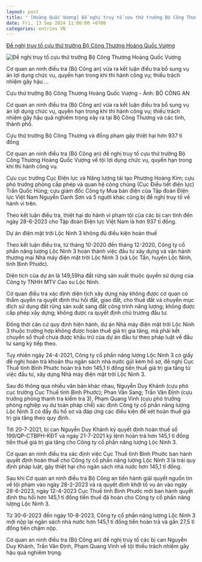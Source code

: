 ```yaml
---
layout: post
title: " [Hoàng Quốc Vượng] Đề nghị truy tố cựu thứ trưởng Bộ Công Thương Hoàng Quốc Vượng"
date: Fri, 13 Sep 2024 11:00:00 +0700
categories: entries VN
---
```

[Đề nghị truy tố cựu thứ trưởng Bộ Công Thương Hoàng Quốc Vượng](https://tuoitre.vn/de-nghi-truy-to-cuu-thu-truong-bo-cong-thuong-hoang-quoc-vuong-20240912152953865.htm)

![Đề nghị truy tố cựu thứ trưởng Bộ Công Thương Hoàng Quốc Vượng](https://cdn1.tuoitre.vn/thumb_w/1200/471584752817336320/2024/9/12/untitled-1-1726134335920368125698-9-0-574-1080-crop-17261343920861750738850.jpg)

Cơ quan an ninh điều tra (Bộ Công an) vừa ra kết luận điều tra bổ sung vụ án lợi dụng chức vụ, quyền hạn trong khi thi hành công vụ; thiếu trách nhiệm gây hậu ...

Cựu thứ trưởng Bộ Công Thương Hoàng Quốc Vượng - Ảnh: BỘ CÔNG AN

Cơ quan an ninh điều tra (Bộ Công an) vừa ra kết luận điều tra bổ sung vụ án lợi dụng chức vụ, quyền hạn trong khi thi hành công vụ; thiếu trách nhiệm gây hậu quả nghiêm trọng xảy ra tại Bộ Công Thương và các tỉnh, thành phố.

Cựu thứ trưởng Bộ Công Thương và đồng phạm gây thiệt hại hơn 937 tỉ đồng

Cơ quan an ninh điều tra (Bộ Công an) đề nghị truy tố cựu thứ trưởng Bộ Công Thương Hoàng Quốc Vượng về tội lợi dụng chức vụ, quyền hạn trong khi thi hành công vụ.

Cựu cục trưởng Cục Điện lực và Năng lượng tái tạo Phương Hoàng Kim; cựu phó trưởng phòng cấp phép và quan hệ công chúng (Cục Điều tiết điện lực) Trần Quốc Hùng; cựu giám đốc Công ty Mua bán điện của Tập đoàn Điện lực Việt Nam Nguyễn Danh Sơn và 5 người khác cũng bị đề nghị truy tố về hành vi trên.

Theo kết luận điều tra, thiệt hại do hành vi phạm tội của các bị can tính đến ngày 28-6-2023 cho Tập đoàn Điện lực Việt Nam là hơn 937 tỉ đồng.

Dự án điện mặt trời Lộc Ninh 3 không đủ điều kiện hoàn thuế

Theo kết luận điều tra, từ tháng 10-2020 đến tháng 12-2020, Công ty cổ phần năng lượng Lộc Ninh 3 hoàn thành việc đầu tư xây dựng và vận hành thương mại Nhà máy điện mặt trời Lộc Ninh 3 (xã Lộc Tấn, huyện Lộc Ninh, tỉnh Bình Phước).

Diện tích của dự án là 149,59ha đất rừng sản xuất thuộc quyền sử dụng của Công ty TNHH MTV Cao su Lộc Ninh.

Cơ quan điều tra xác định diện tích xây dựng này không được cơ quan có thẩm quyền ra quyết định thu hồi đất, giao đất, cho thuê đất và chuyển mục đích sử dụng đất rừng sản xuất sang đất công trình năng lượng; không được cấp phép xây dựng; không được ra quyết định chủ trương đầu tư.

Đồng thời căn cứ quy định hiện hành, dự án Nhà máy điện mặt trời Lộc Ninh 3 thuộc trường hợp không được hoàn thuế giá trị gia tăng, mà phải kết chuyển số thuế chưa được khấu trừ của dự án đầu tư theo pháp luật về đầu tư sang kỳ tiếp theo.

Tuy nhiên ngày 24-4-2021, Công ty cổ phần năng lượng Lộc Ninh 3 có giấy đề nghị hoàn trả khoản thu ngân sách nhà nước gửi kèm hồ sơ, đề nghị Cục Thuế tỉnh Bình Phước hoàn trả hơn 145,1 tỉ đồng tiền thuế giá trị gia tăng từ việc đầu tư, xây dựng Nhà máy điện mặt trời Lộc Ninh 3.

Sau đó thông qua nhiều văn bản khác nhau, Nguyễn Duy Khánh (cựu phó cục trưởng Cục Thuế tỉnh Bình Phước); Phan Văn Sang; Trần Văn Định (cựu trưởng phòng thanh tra kiểm tra 3), Phạm Quang Vinh (cựu phó trưởng phòng nghiệp vụ dự toán pháp chế) xác định Công ty cổ phần năng lượng Lộc Ninh 3 có đầy đủ hồ sơ và đáp ứng các điều kiện để xét hoàn thuế giá trị gia tăng theo quy định.

Tới 20-7-2021, bị can Nguyễn Duy Khánh ký quyết định hoàn thuế số 199/QP-CTBPH-KĐT và ngày 21-7-2021 ký lệnh hoàn trả hơn 145,1 tỉ đồng tiền thuế giá trị gia tăng cho Công ty cổ phần năng lượng Lộc Ninh 3.

Cơ quan an ninh điều tra xác định việc Cục Thuế tỉnh Bình Phước ban hành quyết định hoàn thuế cho Công ty cổ phần năng lượng Lộc Ninh 3 là trái quy định pháp luật, gây thiệt hại cho ngân sách nhà nước hơn 145,1 tỉ đồng.

Sau khi Cơ quan an ninh điều tra Bộ Công an tiến hành giải quyết nguồn tin về tội phạm vào ngày 28-2-2023 và ra quyết định khởi tố vụ án vào ngày 28-6-2023, ngày 12-4-2023 Cục Thuế tỉnh Bình Phước mới ban hành quyết định thu hồi hơn 145,1 tỉ đồng tiền thuế đã hoàn cho Công ty cổ phần năng lượng Lộc Ninh 3.

Từ 30-6-2023 đến ngày 10-8-2023, Công ty cổ phần năng lượng Lộc Ninh 3 mới nộp lại ngân sách nhà nước hơn 145,1 tỉ đồng tiền hoàn trả và gần 27,5 tỉ đồng tiền chậm nộp.

Cơ quan an ninh điều tra (Bộ Công an) đề nghị truy tố các bị can Nguyễn Duy Khánh, Trần Văn Định, Phạm Quang Vinh về tội thiếu trách nhiệm gây hậu quả nghiêm trọng.

